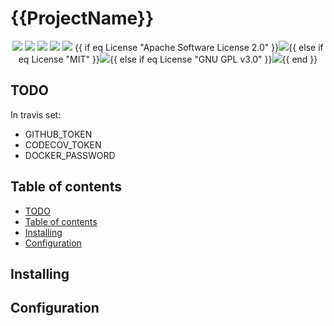 <h1>{{ProjectName}}</h1>

<p align="center">
<a href="https://github.com/{{Username}}/{{ProjectName}}/releases/latest" target="_blank"><img src="https://img.shields.io/github/release/{{Username}}/{{ProjectName}}.svg?style=flat-square"/></a>
<a href="https://travis-ci.org/{{Username}}/{{ProjectName}}" target="_blank"><img src="https://img.shields.io/travis/{{Username}}/{{ProjectName}}/master.svg?style=flat-square"/></a>
<a href="http://codecov.io/github/{{Username}}/{{ProjectName}}?branch=master" target="_blank"><img src="https://img.shields.io/codecov/c/github/{{Username}}/{{ProjectName}}/master.svg?style=flat-square"/></a>
<a href="https://goreportcard.com/report/github.com/{{Username}}/{{ProjectName}}" target="_blank"><img src="https://goreportcard.com/badge/github.com/{{Username}}/{{ProjectName}}?style=flat-square"/></a>
<a href="https://godoc.org/github.com/{{Username}}/{{ProjectName}}" target="_blank"><img src="https://img.shields.io/badge/godoc-reference-blue.svg?style=flat-square"/></a>
{{ if eq License "Apache Software License 2.0" }}<a href="./LICENSE" target="_blank"><img src="https://img.shields.io/badge/license-Apache%202.0-blue.svg?style=flat-square"/></a>{{ else if eq License "MIT" }}<a href="./LICENSE" target="_blank"><img src="https://img.shields.io/badge/license-MIT-blue.svg?style=flat-square"/></a>{{ else if eq License "GNU GPL v3.0" }}<a href="./LICENSE" target="_blank"><img src="https://img.shields.io/badge/license-GPL-blue?style=flat-square"/></a>{{ end }}
</p>

## TODO

In travis set:
* GITHUB_TOKEN
* CODECOV_TOKEN
* DOCKER_PASSWORD

## Table of contents

- [TODO](#todo)
- [Table of contents](#table-of-contents)
- [Installing](#installing)
- [Configuration](#configuration)

## Installing

## Configuration

